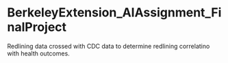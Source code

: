 # BerkeleyExtension_AIAssignment_FinalProject
Redlining data crossed with CDC data to determine redlining correlatino with health outcomes.

